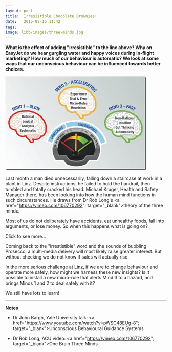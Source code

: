```yaml
---
layout: post
title:  Irresistible Chocolate Brownies!
date:   2015-08-16 11:42
tags:  
image: libb/images/three-minds.jpg
---
```


**What is the effect of adding "irresistible" to the line above? Why on EasyJet do we hear gurgling water and happy voices during in-flight marketing? How much of our behaviour is automatic? We look at some ways that our unconscious behaviour can be influenced towards better choices.**

![](/libb/images/three-minds.jpg)

Last month a man died unnecessarily, falling down a staircase at work in a plant in Linz. Despite instructions, he failed to hold the handrail, then tumbled and fatally cracked his head. Michael Kruger, Health and Safety Manager there, has been looking into how the human mind functions in such circumstances. He draws from Dr Rob Long's <a href="https://vimeo.com/106770292"; target="_blank">theory of the three minds</a>. 

Most of us do not deliberately have accidents, eat unhealthy foods, fall into arguments, or lose money. So when this happens what is going on?

<div id="restOfArticle" style="display:none">

Over the last 100 years since Freud, we have learned much more about the huge capacity and speed of the unconscious mind. This auto-pilot, sees and decides unconsciously in each split second how to get efficiently (and usually safely) to our goals. Dr Long calls this Mind 3; it operates lightening fast at 100 billion bits per second. <br><br>

By contrast our conscious mind, called Mind 1, is a snail: small and slow at only 40-50 bits per second. It can deal with one thing at once, and is logical, rational and systematic at analysing, for example what went wrong.<br><br>

Since we are being bombarded by more information (11 million bits per second) arriving through our senses (eyes, skin, ears, taste and smell) much faster than Mind 1 can process.Mind 1 is just too slow!<br><br>

After a non-fatal accident we can slow down to piece together what went wrong, then we can use Mind 2 steadily to build up a new way of operating, practising new micro-rules like learning to drive a car, until we are fast enough to hand control over to the auto-pilot of Mind 3. <br><br>

At Linz they introduced a programme called "Take 2" that primes front-line leaders to spot hazards, then switch to conscious thinking when there is a risk. The front-liners are talking in a way that draws attention to which Minds (1, 2 or 3) they are using at particular crucial moments.<br><br>

They are also inspired by Dr John Bargh who shows the unconscious (Mind 3) keeps us tied (on the whole safely, not getting eaten by tigers) to the present, freeing the conscious Mind 1 to do time travel, going back to learn from the past, and forward to plan for the future. <br><br>

Bargh's interesting work on "priming" confirms that cues such as the presence or food or cigarettes do influence consumption, but raises the problem that even anti-smoking images will increase the behaviour of smoking. Our behaviour is always unconsciously being influenced by a greater range of environmental stimuli than we realise, including a laege visual component, also temperature, metaphor, and the behaviour of others. <br><br>

We do not yet know which of the hundreds of "primes" in any single moment will win or dominate, nor whether the behaviour will be to copy what we see, or compensate and do the opposite. <br><br>

</div>
<a onclick="showMoreOrLess(this,'restOfArticle');">Click to see more...</a>

Coming back to the "irrestistible" word and the sounds of bubbling Prosecco, a multi-media delivery will most likely raise greater interest. But without checking we do not know if sales will actually rise. 

In the more serious challenge at Linz, if we are to change behaviour and operate more safely, how might we harness these new insights? Is it possible to install a new micro-rule that alerts Mind 3 to a hazard, and brings Minds 1 and 2 to deal safely with it?

We still have lots to learn! 

__________________

<b>Notes</b>

* Dr John Bargh, Yale University talk: <a href="https://www.youtube.com/watch?v=pWSC48EUg-8"; target="_blank">Unconscious Behavioural Guidance Systems</a>

* Dr Rob Long, ACU video: <a href="https://vimeo.com/106770292"; target="_blank">One Brain Three Minds</a>
